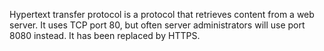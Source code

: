 Hypertext transfer protocol is a protocol that retrieves content from a web server. It uses TCP port 80, but often server administrators will use port 8080 instead. It has been replaced by HTTPS.